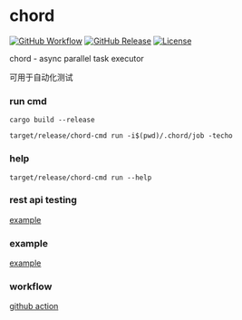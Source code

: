 # chord

[![GitHub Workflow](https://img.shields.io/github/workflow/status/bit-ranger/chord/docker-cargo)](https://github.com/bit-ranger/chord/actions)
[![GitHub Release](https://img.shields.io/github/v/release/bit-ranger/chord?include_prereleases)](https://github.com/bit-ranger/chord/releases/latest)
[![License](https://img.shields.io/github/license/bit-ranger/chord)](https://github.com/bit-ranger/chord/blob/master/LICENSE)

chord - async parallel task executor

可用于自动化测试

### run cmd

    cargo build --release

    target/release/chord-cmd run -i$(pwd)/.chord/job -techo

### help

    target/release/chord-cmd run --help

### rest api testing

[example](https://github.com/bit-ranger/chord/tree/master/.chord/job/restapi)

### example

[example](https://github.com/bit-ranger/chord/tree/master/.chord/job)

### workflow

[github action](https://github.com/bit-ranger/chord/blob/master/.github/workflows/master.yml)